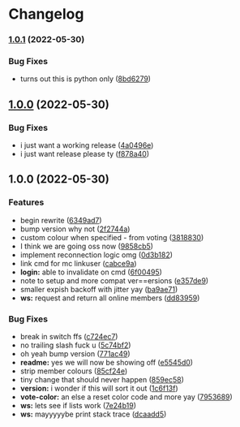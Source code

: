 # Changelog

### [1.0.1](https://github.com/ooliver1/mine-cat/compare/v1.0.0...v1.0.1) (2022-05-30)


### Bug Fixes

* turns out this is python only ([8bd6279](https://github.com/ooliver1/mine-cat/commit/8bd62790fc43aa376485a4b8b17ed64b95a20de5))

## [1.0.0](https://github.com/ooliver1/mine-cat/compare/v1.0.0...v1.0.0) (2022-05-30)


### Bug Fixes

* i just want a working release ([4a0496e](https://github.com/ooliver1/mine-cat/commit/4a0496e463e3ab5be0dc83924fb9921a468b645f))
* i just want release please ty ([f878a40](https://github.com/ooliver1/mine-cat/commit/f878a406d46b0765ec64dad4a611af91c3454878))

## 1.0.0 (2022-05-30)


### Features

* begin rewrite ([6349ad7](https://github.com/ooliver1/mine-cat/commit/6349ad7ade9379a199f501598167eff5fc89174b))
* bump version why not ([2f2744a](https://github.com/ooliver1/mine-cat/commit/2f2744a06fcdf1d0e1854d66d2d8da353b23fb2b))
* custom colour when specified - from voting ([3818830](https://github.com/ooliver1/mine-cat/commit/38188304938c423d378e2044aebb0ffbd1e62dfc))
* I think we are going oss now ([9858cb5](https://github.com/ooliver1/mine-cat/commit/9858cb553e9672152aaadbb0a99cd4b0bf9dbca4))
* implement reconnection logic omg ([0d3b182](https://github.com/ooliver1/mine-cat/commit/0d3b182a548cd63960d6fda12b5d6661351f782a))
* link cmd for mc linkuser ([cabce9a](https://github.com/ooliver1/mine-cat/commit/cabce9a5f4bcd53bf5b93cd1d533650a2934ec30))
* **login:** able to invalidate on cmd ([6f00495](https://github.com/ooliver1/mine-cat/commit/6f004952019a35b358063120f0c04c44133504c8))
* note to setup and more compat ver==ersions ([e357de9](https://github.com/ooliver1/mine-cat/commit/e357de93bdda23758f0d312bce32ac635208dd6e))
* smaller expish backoff with jitter yay ([ba9ae71](https://github.com/ooliver1/mine-cat/commit/ba9ae7125f5f04b4364176b3e234851ec069f7db))
* **ws:** request and return all online members ([dd83959](https://github.com/ooliver1/mine-cat/commit/dd839598556b118079df228bb09ce04929d005a2))


### Bug Fixes

* break in switch ffs ([c724ec7](https://github.com/ooliver1/mine-cat/commit/c724ec7af9658371099c27caded1ecad5f1a7d5a))
* no trailing slash fuck u ([5c74bf2](https://github.com/ooliver1/mine-cat/commit/5c74bf2d2977ca55f26e39043eefbe0ea0c1ad6e))
* oh yeah bump version ([771ac49](https://github.com/ooliver1/mine-cat/commit/771ac497157e415517001ba015f2538e77a188a4))
* **readme:** yes we will now be showing off ([e5545d0](https://github.com/ooliver1/mine-cat/commit/e5545d04a754c2c5a3ad405aa71f6197d9d3fb2c))
* strip member colours ([85cf24e](https://github.com/ooliver1/mine-cat/commit/85cf24e20e7ee37bebab27396226f42e93ed8007))
* tiny change that should never happen ([859ec58](https://github.com/ooliver1/mine-cat/commit/859ec589b9d52d460943c073d4b44e8b7b01bf5d))
* **version:** i wonder if this will sort it out ([1c6f13f](https://github.com/ooliver1/mine-cat/commit/1c6f13f51541a15f74171b5c53ef916ce181ed99))
* **vote-color:** an else a reset color code and more yay ([7953689](https://github.com/ooliver1/mine-cat/commit/79536891e39b7706ebba93235c4b45ab42122f26))
* **ws:** lets see if lists work ([7e24b19](https://github.com/ooliver1/mine-cat/commit/7e24b19b9942a7f711d173708e5772df86262973))
* **ws:** mayyyyybe print stack trace ([dcaadd5](https://github.com/ooliver1/mine-cat/commit/dcaadd524afea552722ca218dc4cee9ec89d19e1))
